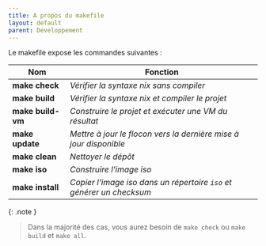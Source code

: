 ```yaml
---
title: A propos du makefile 
layout: default
parent: Développement
---
```


Le makefile expose les commandes suivantes : 

| Nom               | Fonction                                                             |
|-------------------|----------------------------------------------------------------------|
| **make check**    | *Vérifier la syntaxe nix sans compiler*                              |
| **make build**    | *Vérifier la syntaxe nix et compiler le projet*                      |
| **make build-vm** | *Construire le projet et exécuter une VM du résultat*                |
| **make update**   | *Mettre à jour le flocon vers la dernière mise à jour disponible*    |
| **make clean**    | *Nettoyer le dépôt*                                                  |
| **make iso**      | *Construire l'image iso*                                             |
| **make install**  | *Copier l'image iso dans un répertoire `iso` et générer un checksum* |

{: .note }
> Dans la majorité des cas, vous aurez besoin de `make check` ou `make build` et `make all`.
